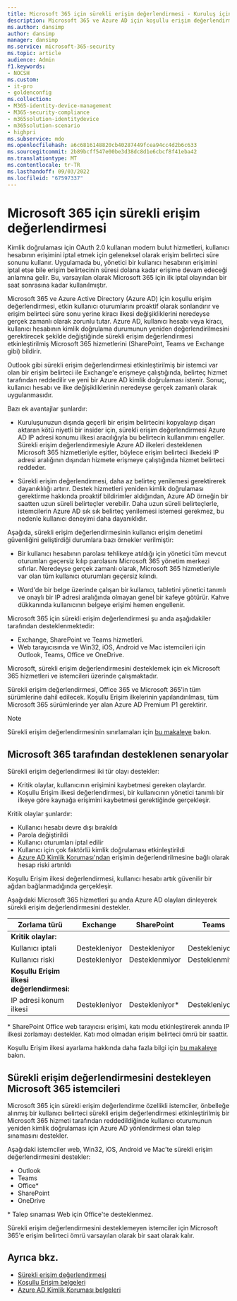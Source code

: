 ```yaml
---
title: Microsoft 365 için sürekli erişim değerlendirmesi - Kuruluş için Microsoft 365
description: Microsoft 365 ve Azure AD için koşullu erişim değerlendirmesinin etkin kullanıcı oturumlarını proaktif olarak nasıl sonlandırdığı ve kiracı ilkesi değişikliklerini neredeyse gerçek zamanlı olarak nasıl zorunlu kıldığı açıklanır.
ms.author: dansimp
author: dansimp
manager: dansimp
ms.service: microsoft-365-security
ms.topic: article
audience: Admin
f1.keywords:
- NOCSH
ms.custom:
- it-pro
- goldenconfig
ms.collection:
- M365-identity-device-management
- M365-security-compliance
- m365solution-identitydevice
- m365solution-scenario
- highpri
ms.subservice: mdo
ms.openlocfilehash: a6c6816148820cb40287449fcea94cc4d2b6c633
ms.sourcegitcommit: 2b89bcff547e00be3d38dc8d1e6cbcf8f41eba42
ms.translationtype: MT
ms.contentlocale: tr-TR
ms.lasthandoff: 09/03/2022
ms.locfileid: "67597337"
---
```

# <a name="continuous-access-evaluation-for-microsoft-365"></a>Microsoft 365 için sürekli erişim değerlendirmesi

Kimlik doğrulaması için OAuth 2.0 kullanan modern bulut hizmetleri, kullanıcı hesabının erişimini iptal etmek için geleneksel olarak erişim belirteci süre sonunu kullanır. Uygulamada bu, yönetici bir kullanıcı hesabının erişimini iptal etse bile erişim belirtecinin süresi dolana kadar erişime devam edeceği anlamına gelir. Bu, varsayılan olarak Microsoft 365 için ilk iptal olayından bir saat sonrasına kadar kullanılmıştır.

Microsoft 365 ve Azure Active Directory (Azure AD) için koşullu erişim değerlendirmesi, etkin kullanıcı oturumlarını proaktif olarak sonlandırır ve erişim belirteci süre sonu yerine kiracı ilkesi değişikliklerini neredeyse gerçek zamanlı olarak zorunlu tutar. Azure AD, kullanıcı hesabı veya kiracı, kullanıcı hesabının kimlik doğrulama durumunun yeniden değerlendirilmesini gerektirecek şekilde değiştiğinde sürekli erişim değerlendirmesi etkinleştirilmiş Microsoft 365 hizmetlerini (SharePoint, Teams ve Exchange gibi) bildirir.

Outlook gibi sürekli erişim değerlendirmesi etkinleştirilmiş bir istemci var olan bir erişim belirteci ile Exchange'e erişmeye çalıştığında, belirteç hizmet tarafından reddedilir ve yeni bir Azure AD kimlik doğrulaması istenir. Sonuç, kullanıcı hesabı ve ilke değişikliklerinin neredeyse gerçek zamanlı olarak uygulanmasıdır.

Bazı ek avantajlar şunlardır:

- Kuruluşunuzun dışında geçerli bir erişim belirtecini kopyalayıp dışarı aktaran kötü niyetli bir insider için, sürekli erişim değerlendirmesi Azure AD IP adresi konumu ilkesi aracılığıyla bu belirtecin kullanımını engeller. Sürekli erişim değerlendirmesiyle Azure AD ilkeleri desteklenen Microsoft 365 hizmetleriyle eşitler, böylece erişim belirteci ilkedeki IP adresi aralığının dışından hizmete erişmeye çalıştığında hizmet belirteci reddeder.

- Sürekli erişim değerlendirmesi, daha az belirteç yenilemesi gerektirerek dayanıklılığı artırır. Destek hizmetleri yeniden kimlik doğrulaması gerektirme hakkında proaktif bildirimler aldığından, Azure AD örneğin bir saatten uzun süreli belirteçler verebilir. Daha uzun süreli belirteçlerle, istemcilerin Azure AD sık sık belirteç yenilemesi istemesi gerekmez, bu nedenle kullanıcı deneyimi daha dayanıklıdır.

Aşağıda, sürekli erişim değerlendirmesinin kullanıcı erişim denetimi güvenliğini geliştirdiği durumlara bazı örnekler verilmiştir:

- Bir kullanıcı hesabının parolası tehlikeye atıldığı için yönetici tüm mevcut oturumları geçersiz kılıp parolasını Microsoft 365 yönetim merkezi sıfırlar. Neredeyse gerçek zamanlı olarak, Microsoft 365 hizmetleriyle var olan tüm kullanıcı oturumları geçersiz kılındı.

- Word'de bir belge üzerinde çalışan bir kullanıcı, tabletini yönetici tanımlı ve onaylı bir IP adresi aralığında olmayan genel bir kafeye götürür. Kahve dükkanında kullanıcının belgeye erişimi hemen engellenir.

Microsoft 365 için sürekli erişim değerlendirmesi şu anda aşağıdakiler tarafından desteklenmektedir:

- Exchange, SharePoint ve Teams hizmetleri.
- Web tarayıcısında ve Win32, iOS, Android ve Mac istemcileri için Outlook, Teams, Office ve OneDrive.

Microsoft, sürekli erişim değerlendirmesini desteklemek için ek Microsoft 365 hizmetleri ve istemcileri üzerinde çalışmaktadır.

Sürekli erişim değerlendirmesi, Office 365 ve Microsoft 365'in tüm sürümlerine dahil edilecek. Koşullu Erişim ilkelerinin yapılandırılması, tüm Microsoft 365 sürümlerinde yer alan Azure AD Premium P1 gerektirir.

> [!NOTE]
> Sürekli erişim değerlendirmesinin sınırlamaları için [bu makaleye](/azure/active-directory/conditional-access/concept-continuous-access-evaluation#limitations) bakın.

## <a name="scenarios-supported-by-microsoft-365"></a>Microsoft 365 tarafından desteklenen senaryolar

Sürekli erişim değerlendirmesi iki tür olayı destekler:

- Kritik olaylar, kullanıcının erişimini kaybetmesi gereken olaylardır.
- Koşullu Erişim ilkesi değerlendirmesi, bir kullanıcının yönetici tanımlı bir ilkeye göre kaynağa erişimini kaybetmesi gerektiğinde gerçekleşir.

Kritik olaylar şunlardır:

- Kullanıcı hesabı devre dışı bırakıldı
- Parola değiştirildi
- Kullanıcı oturumları iptal edilir
- Kullanıcı için çok faktörlü kimlik doğrulaması etkinleştirildi
- [Azure AD Kimlik Koruması'ndan](/azure/active-directory/identity-protection/overview-identity-protection) erişimin değerlendirilmesine bağlı olarak hesap riski artırıldı

Koşullu Erişim ilkesi değerlendirmesi, kullanıcı hesabı artık güvenilir bir ağdan bağlanmadığında gerçekleşir.

Aşağıdaki Microsoft 365 hizmetleri şu anda Azure AD olayları dinleyerek sürekli erişim değerlendirmesini destekler.

|Zorlama türü|Exchange|SharePoint|Teams|
|---|---|---|---|
|**Kritik olaylar:**||||
|Kullanıcı iptali|Destekleniyor|Destekleniyor|Destekleniyor|
|Kullanıcı riski|Destekleniyor|Desteklenmiyor|Desteklenmiyor|
|**Koşullu Erişim ilkesi değerlendirmesi:**||||
|IP adresi konum ilkesi|Destekleniyor|Destekleniyor\*|Destekleniyor|

\* SharePoint Office web tarayıcısı erişimi, katı modu etkinleştirerek anında IP ilkesi zorlamayı destekler. Katı mod olmadan erişim belirteci ömrü bir saattir.

Koşullu Erişim ilkesi ayarlama hakkında daha fazla bilgi için [bu makaleye](/azure/active-directory/conditional-access/overview) bakın.

## <a name="microsoft-365-clients-supporting-continuous-access-evaluation"></a>Sürekli erişim değerlendirmesini destekleyen Microsoft 365 istemcileri

Microsoft 365 için sürekli erişim değerlendirme özellikli istemciler, önbelleğe alınmış bir kullanıcı belirteci sürekli erişim değerlendirmesi etkinleştirilmiş bir Microsoft 365 hizmeti tarafından reddedildiğinde kullanıcı oturumunun yeniden kimlik doğrulaması için Azure AD yönlendirmesi olan talep sınamasını destekler.

Aşağıdaki istemciler web, Win32, iOS, Android ve Mac'te sürekli erişim değerlendirmesini destekler:

- Outlook
- Teams
- Office\*
- SharePoint
- OneDrive

\* Talep sınaması Web için Office'te desteklenmez.

Sürekli erişim değerlendirmesini desteklemeyen istemciler için Microsoft 365'e erişim belirteci ömrü varsayılan olarak bir saat olarak kalır.

## <a name="see-also"></a>Ayrıca bkz.

- [Sürekli erişim değerlendirmesi](/azure/active-directory/conditional-access/concept-continuous-access-evaluation)
- [Koşullu Erişim belgeleri](/azure/active-directory/conditional-access/overview)
- [Azure AD Kimlik Koruması belgeleri](/azure/active-directory/identity-protection/overview-identity-protection)
